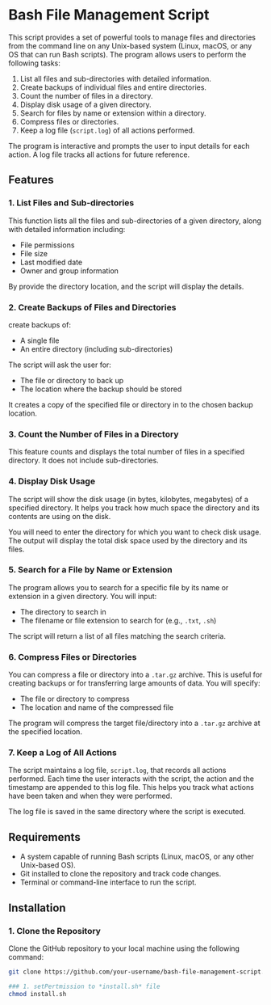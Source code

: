 # Bash File Management Script

This script provides a set of powerful tools to manage files and directories from the command line on any Unix-based system (Linux, macOS, or any OS that can run Bash scripts). The program allows users to perform the following tasks:

1. List all files and sub-directories with detailed information.
2. Create backups of individual files and entire directories.
3. Count the number of files in a directory.
4. Display disk usage of a given directory.
5. Search for files by name or extension within a directory.
6. Compress files or directories.
7. Keep a log file (`script.log`) of all actions performed.

The program is interactive and prompts the user to input details for each action. A log file tracks all actions for future reference.

## Features

### 1. List Files and Sub-directories
This function lists all the files and sub-directories of a given directory, along with detailed information including:
- File permissions
- File size
- Last modified date
- Owner and group information

By provide the directory location, and the script will display the details.

### 2. Create Backups of Files and Directories
create backups of:
- A single file
- An entire directory (including sub-directories)

The script will ask the user for:
- The file or directory to back up
- The location where the backup should be stored

It creates a copy of the specified file or directory in to the chosen backup location.
### 3. Count the Number of Files in a Directory
This feature counts and displays the total number of files in a specified directory. It does not include sub-directories.

### 4. Display Disk Usage
The script will show the disk usage (in bytes, kilobytes, megabytes) of a specified directory. It helps you track how much space the directory and its contents are using on the disk.

You will need to enter the directory for which you want to check disk usage. The output will display the total disk space used by the directory and its files.

### 5. Search for a File by Name or Extension
The program allows you to search for a specific file by its name or extension in a given directory. You will input:
- The directory to search in
- The filename or file extension to search for (e.g., `.txt`, `.sh`)

The script will return a list of all files matching the search criteria.

### 6. Compress Files or Directories
You can compress a file or directory into a `.tar.gz` archive. This is useful for creating backups or for transferring large amounts of data. You will specify:
- The file or directory to compress
- The location and name of the compressed file

The program will compress the target file/directory into a `.tar.gz` archive at the specified location.

### 7. Keep a Log of All Actions
The script maintains a log file, `script.log`, that records all actions performed. Each time the user interacts with the script, the action and the timestamp are appended to this log file. This helps you track what actions have been taken and when they were performed.

The log file is saved in the same directory where the script is executed.

## Requirements

- A system capable of running Bash scripts (Linux, macOS, or any other Unix-based OS).
- Git installed to clone the repository and track code changes.
- Terminal or command-line interface to run the script.

## Installation

### 1. Clone the Repository
Clone the GitHub repository to your local machine using the following command:

```bash
git clone https://github.com/your-username/bash-file-management-script.git

### 1. setPertmission to *install.sh* file
chmod install.sh